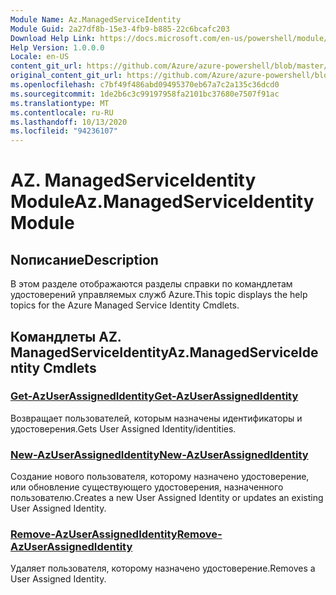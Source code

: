 ```yaml
---
Module Name: Az.ManagedServiceIdentity
Module Guid: 2a27df8b-15e3-4fb9-b885-22c6bcafc203
Download Help Link: https://docs.microsoft.com/en-us/powershell/module/az.managedserviceidentity
Help Version: 1.0.0.0
Locale: en-US
content_git_url: https://github.com/Azure/azure-powershell/blob/master/src/ManagedServiceIdentity/ManagedServiceIdentity/help/Az.ManagedServiceIdentity.md
original_content_git_url: https://github.com/Azure/azure-powershell/blob/master/src/ManagedServiceIdentity/ManagedServiceIdentity/help/Az.ManagedServiceIdentity.md
ms.openlocfilehash: c7bf49f486abd09495370eb67a7c2a135c36dcd0
ms.sourcegitcommit: 1de2b6c3c99197958fa2101bc37680e7507f91ac
ms.translationtype: MT
ms.contentlocale: ru-RU
ms.lasthandoff: 10/13/2020
ms.locfileid: "94236107"
---
```

# <span data-ttu-id="bb4ec-101">AZ. ManagedServiceIdentity Module</span><span class="sxs-lookup"><span data-stu-id="bb4ec-101">Az.ManagedServiceIdentity Module</span></span>
## <span data-ttu-id="bb4ec-102">Nописание</span><span class="sxs-lookup"><span data-stu-id="bb4ec-102">Description</span></span>
<span data-ttu-id="bb4ec-103">В этом разделе отображаются разделы справки по командлетам удостоверений управляемых служб Azure.</span><span class="sxs-lookup"><span data-stu-id="bb4ec-103">This topic displays the help topics for the Azure Managed Service Identity Cmdlets.</span></span>

## <span data-ttu-id="bb4ec-104">Командлеты AZ. ManagedServiceIdentity</span><span class="sxs-lookup"><span data-stu-id="bb4ec-104">Az.ManagedServiceIdentity Cmdlets</span></span>
### [<span data-ttu-id="bb4ec-105">Get-AzUserAssignedIdentity</span><span class="sxs-lookup"><span data-stu-id="bb4ec-105">Get-AzUserAssignedIdentity</span></span>](Get-AzUserAssignedIdentity.md)
<span data-ttu-id="bb4ec-106">Возвращает пользователей, которым назначены идентификаторы и удостоверения.</span><span class="sxs-lookup"><span data-stu-id="bb4ec-106">Gets User Assigned Identity/identities.</span></span>

### [<span data-ttu-id="bb4ec-107">New-AzUserAssignedIdentity</span><span class="sxs-lookup"><span data-stu-id="bb4ec-107">New-AzUserAssignedIdentity</span></span>](New-AzUserAssignedIdentity.md)
<span data-ttu-id="bb4ec-108">Создание нового пользователя, которому назначено удостоверение, или обновление существующего удостоверения, назначенного пользователю.</span><span class="sxs-lookup"><span data-stu-id="bb4ec-108">Creates a new User Assigned Identity or updates an existing User Assigned Identity.</span></span>

### [<span data-ttu-id="bb4ec-109">Remove-AzUserAssignedIdentity</span><span class="sxs-lookup"><span data-stu-id="bb4ec-109">Remove-AzUserAssignedIdentity</span></span>](Remove-AzUserAssignedIdentity.md)
<span data-ttu-id="bb4ec-110">Удаляет пользователя, которому назначено удостоверение.</span><span class="sxs-lookup"><span data-stu-id="bb4ec-110">Removes a User Assigned Identity.</span></span>

